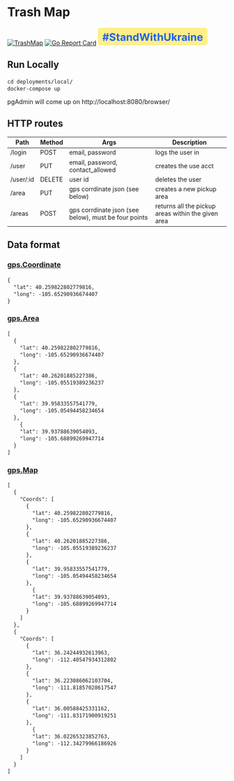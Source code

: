 # Trash Map
[![TrashMap](https://github.com/kmulvey/trashmap/actions/workflows/release_build.yml/badge.svg)](https://github.com/kmulvey/trashmap/actions/workflows/release_build.yml) [![Go Report Card](https://goreportcard.com/badge/github.com/kmulvey/trashmap)](https://goreportcard.com/report/github.com/kmulvey/trashmap) [![Stand With Ukraine](https://raw.githubusercontent.com/vshymanskyy/StandWithUkraine/main/badges/StandWithUkraine.svg)](https://vshymanskyy.github.io/StandWithUkraine)

## Run Locally
```
cd deployments/local/
docker-compose up
```
pgAdmin will come up on http://localhost:8080/browser/

## HTTP routes
| Path       | Method  | Args                                                       | Description |
|------------|---------|------------------------------------------------------------|--------------
| /login     | POST    | email, password                                            | logs the user in
| /user      | PUT     | email, password, contact_allowed                           | creates the use acct
| /user/:id  | DELETE  | user id                                                    | deletes the user
| /area      | PUT     | gps corrdinate json (see below)                            | creates a new pickup area
| /areas     | POST    | gps corrdinate json (see below), must be four points       | returns all the pickup areas within the given area

## Data format
### [gps.Coordinate](https://github.com/kmulvey/trashmap/blob/main/internal/pkg/gps/gps.go#L10)
```
{
  "lat": 40.259822802779816,
  "long": -105.65290936674407
}
```
### [gps.Area](https://github.com/kmulvey/trashmap/blob/main/internal/pkg/gps/area.go#L9)
```
[
  {
    "lat": 40.259822802779816,
    "long": -105.65290936674407
  },
  {
    "lat": 40.26201885227386,
    "long": -105.05519389236237
  },
  {
    "lat": 39.95833557541779,
    "long": -105.05494458234654
  },
    {
    "lat": 39.93788639054093,
    "long": -105.68899269947714
  }
]
```
### [gps.Map](https://github.com/kmulvey/trashmap/blob/main/internal/pkg/gps/area.go#L8)
```
[
  {
    "Coords": [
      {
        "lat": 40.259822802779816,
        "long": -105.65290936674407
      },
      {
        "lat": 40.26201885227386,
        "long": -105.05519389236237
      },
      {
        "lat": 39.95833557541779,
        "long": -105.05494458234654
      },
        {
        "lat": 39.93788639054093,
        "long": -105.68899269947714
      }
    ]
  },
  {
    "Coords": [
      {
        "lat": 36.24244932613963,
        "long": -112.40547934312802
      },
      {
        "lat": 36.223086062103704,
        "long": -111.81857028617547
      },
      {
        "lat": 36.00588425331162,
        "long": -111.83171900919251
      },
        {
        "lat": 36.02265323852763,
        "long": -112.34279966186926
      }
    ]
  }
]
```
